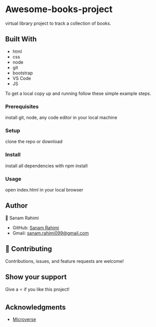 # Awesome-books-project
virtual library project to track a collection of books.



## Built With
- html
- css
- node
- git
- bootstrap
- VS Code
- JS

To get a local copy up and running follow these simple example steps.

### Prerequisites
install git, node, any code editor in your local machine

### Setup
clone the repo or download 

### Install
install all dependencies with npm install

### Usage
open index.html in your local browser

## Author
👤 Sanam Rahimi

- GitHub: [Sanam Rahimi](https://github.com/sanam-rahimi)
- Gmail: sanam.rahimi099@gmail.com


## 🤝 Contributing

Contributions, issues, and feature requests are welcome!

## Show your support

Give a ⭐️ if you like this project!

## Acknowledgments

- [Microverse](https://www.microverse.org/)



